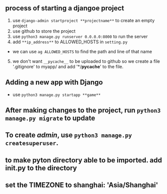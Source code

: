 ## process of starting a djangoe project

1. use `django-admin startproject **projectname**` to create an empty project
2. use github to store the project
3. use `python3 manage.py runserver 0.0.0.0:8000` to run the server
4. add `**ip_address**` to ALLOWED_HOSTS in `setting.py`
* we can use `ag ALLOWED_HOSTS` to find the path and line of that name
5. we don't want `__pycache__` to be uploaded to github so we create a file '.gitignore' to myapp/ and add '*/__pycache__' to the file.

## Adding a new app with Django
* use `python3 manage.py startapp **game**`

## After making changes to the project, run `python3 manage.py migrate` to update

## To create *admin*, use `python3 manage.py createsuperuser`.

## to make pyton directory able to be imported. add __init__.py to the directory

## set the TIMEZONE to shanghai: 'Asia/Shanghai' 
